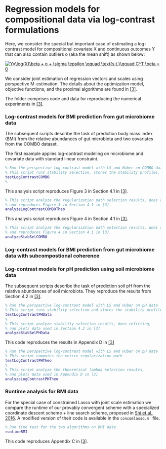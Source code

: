 Regression models for compositional data via log-contrast formulations
=========

Here, we consider the special but important case of estimating a log-contrast model for compositional covariate X
and continuous outcomes Y that can also contain outliers o (aka the mean shift) as shown below: 

<a href="https://www.codecogs.com/eqnedit.php?latex=Y=\log(X)\beta&space;&plus;&space;o&space;&plus;&space;\sigma&space;\epsilon&space;\qquad&space;\text{s.t.}\qquad&space;C^T&space;\beta&space;=&space;0" target="_blank"><img src="https://latex.codecogs.com/gif.latex?Y=\log(X)\beta&space;&plus;&space;o&space;&plus;&space;\sigma&space;\epsilon&space;\qquad&space;\text{s.t.}\qquad&space;C^T&space;\beta&space;=&space;0" title="Y=\log(X)\beta + o + \sigma \epsilon \qquad \text{s.t.}\qquad C^T \beta = 0" /></a>

We consider joint estimation of regression vectors and scales using perspective M-estimation. The details about the optimization model, objective functions, and the proximal algorithms are found in [[3]](https://arxiv.org/abs/1903.01050). 

The folder comprises code and data for reproducing the numerical experiments in [[3]](https://arxiv.org/abs/1903.01050). 

### Log-contrast models for BMI prediction from gut microbiome data ###

The subsequent scripts describe the task of prediction body mass index (BMI) from the relative abundances of gut 
microbiota and two covariates from the COMBO dataset.

The first example applies log-contrast modeling on microbiome and covariate data with standard linear constraint.
```Matlab
% Run the perspective log-contrast model with LS and Huber on COMBO data
% This script runs stability selection, stores the stability profiles, and compute the entire regularization path.
testLogContrastCOMBO
%
```
This analysis script reproduces Figure 3 in Section 4.1 in [[3]](https://arxiv.org/abs/1903.01050). 
```MATLAB
% This script analyze the regularization path selection results, does refitting, 
% and reproduces Figure 3 in Section 4.1 in [3].
analyzeLogContrastCOMBOTheo
```
This analysis script reproduces Figure 4 in Section 4.1 in [[3]](https://arxiv.org/abs/1903.01050). 
```MATLAB
% This script analyze the regularization path selection results, does refitting, 
% and reproduces Figure 4 in Section 4.1 in [3].
analyzeStabSelCOMBO
```
### Log-contrast models for BMI prediction from gut microbiome data with subcompostional coherence ###


### Log-contrast models for pH prediction using soil microbiome data ###

The subsequent scripts describe the task of prediction soil pH from the relative abundances of 
soil microbiota. They reproduce the results from Section 4.2 in [[3]](https://arxiv.org/abs/1903.01050).

```Matlab
% Run the perspective log-contrast model with LS and Huber on pH data
% This script runs stability selection and stores the stability profiles
testLogContrastPHData
% 
% This script analyze stability selection results, does refitting, 
% and plots data used in Section 4.2 in [3]
analyzeStabSelPHData
```
This code reproduces the results in Appendix D in [[3]](https://arxiv.org/abs/1903.01050)
```Matlab
% Run the perspective log-contrast model with LS and Huber on pH data
% This script computes the entire regularization path 
testLogContrastPHTheo
% 
% This script analyze the theoretical lambda selection results,  
% and plots data used in Appendix D in [3]
analyzeLogContrastPHTheo
```

### Runtime analysis for BMI data ###

For the special case of constrained Lasso with joint scale estimation we compare the runtime of our
provably convergent scheme with a specialized coordinate descent scheme + line search scheme, 
proposed in [Shi et al., 2016](https://arxiv.org/abs/1603.00974). A modified version
of their code is available in the ```concomlasso.m ``` file.

```Matlab
% Run time test for the two algorithms on BMI data
runtimeBMI
```
This code reproduces Appendix C in [[3]](https://arxiv.org/abs/1903.01050).



